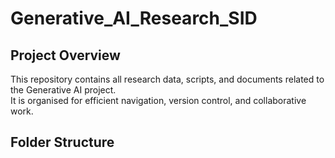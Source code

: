 # Generative_AI_Research_SID

## Project Overview
This repository contains all research data, scripts, and documents related to the Generative AI project.  
It is organised for efficient navigation, version control, and collaborative work.

## Folder Structure
